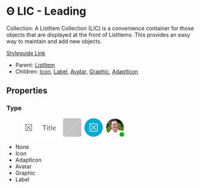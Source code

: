 # Θ LIC - Leading

Collection: A ListItem Collection (LIC) is a convenience container for those objects that are displayed at the front of ListItems. This provides an easy way to maintain and add new objects.

[Styleguide Link](https://app.zeplin.io/styleguide/6041aec8159a9b10c34d0182/components?cseid=608afb22788d2a052f91d2b5)

* Parent: [ListItem](./)
* Children: [Icon](../../overview/icon.md), [Label](../../overview/label.md), [Avatar,](../../overview/avatar/) [Graphic](../../overview/graphic/), [AdaptIcon](../../overview/adapticon/)

## Properties

### Type

<figure><img src="../../../.gitbook/assets/Leading.png" alt=""><figcaption></figcaption></figure>

* None
* Icon
* AdaptIcon
* Avatar
* Graphic
* Label
